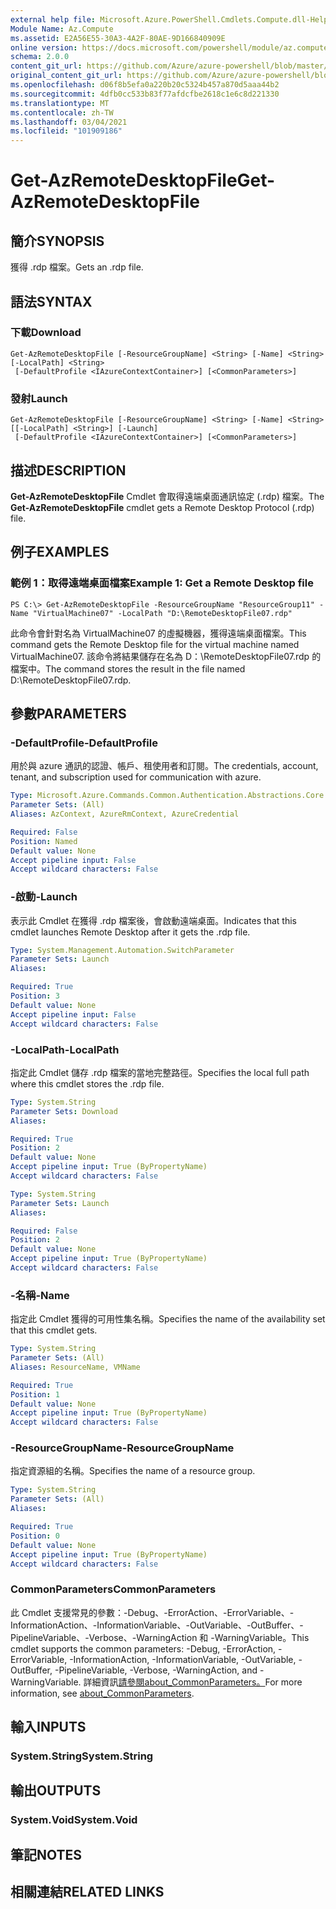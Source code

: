 ```yaml
---
external help file: Microsoft.Azure.PowerShell.Cmdlets.Compute.dll-Help.xml
Module Name: Az.Compute
ms.assetid: E2A56E55-30A3-4A2F-80AE-9D166840909E
online version: https://docs.microsoft.com/powershell/module/az.compute/get-azremotedesktopfile
schema: 2.0.0
content_git_url: https://github.com/Azure/azure-powershell/blob/master/src/Compute/Compute/help/Get-AzRemoteDesktopFile.md
original_content_git_url: https://github.com/Azure/azure-powershell/blob/master/src/Compute/Compute/help/Get-AzRemoteDesktopFile.md
ms.openlocfilehash: d06f8b5efa0a220b20c5324b457a870d5aaa44b2
ms.sourcegitcommit: 4dfb0cc533b83f77afdcfbe2618c1e6c8d221330
ms.translationtype: MT
ms.contentlocale: zh-TW
ms.lasthandoff: 03/04/2021
ms.locfileid: "101909186"
---
```

# <span data-ttu-id="5e0e0-101">Get-AzRemoteDesktopFile</span><span class="sxs-lookup"><span data-stu-id="5e0e0-101">Get-AzRemoteDesktopFile</span></span>

## <span data-ttu-id="5e0e0-102">簡介</span><span class="sxs-lookup"><span data-stu-id="5e0e0-102">SYNOPSIS</span></span>
<span data-ttu-id="5e0e0-103">獲得 .rdp 檔案。</span><span class="sxs-lookup"><span data-stu-id="5e0e0-103">Gets an .rdp file.</span></span>

## <span data-ttu-id="5e0e0-104">語法</span><span class="sxs-lookup"><span data-stu-id="5e0e0-104">SYNTAX</span></span>

### <span data-ttu-id="5e0e0-105">下載</span><span class="sxs-lookup"><span data-stu-id="5e0e0-105">Download</span></span>
```
Get-AzRemoteDesktopFile [-ResourceGroupName] <String> [-Name] <String> [-LocalPath] <String>
 [-DefaultProfile <IAzureContextContainer>] [<CommonParameters>]
```

### <span data-ttu-id="5e0e0-106">發射</span><span class="sxs-lookup"><span data-stu-id="5e0e0-106">Launch</span></span>
```
Get-AzRemoteDesktopFile [-ResourceGroupName] <String> [-Name] <String> [[-LocalPath] <String>] [-Launch]
 [-DefaultProfile <IAzureContextContainer>] [<CommonParameters>]
```

## <span data-ttu-id="5e0e0-107">描述</span><span class="sxs-lookup"><span data-stu-id="5e0e0-107">DESCRIPTION</span></span>
<span data-ttu-id="5e0e0-108">**Get-AzRemoteDesktopFile** Cmdlet 會取得遠端桌面通訊協定 (.rdp) 檔案。</span><span class="sxs-lookup"><span data-stu-id="5e0e0-108">The **Get-AzRemoteDesktopFile** cmdlet gets a Remote Desktop Protocol (.rdp) file.</span></span>

## <span data-ttu-id="5e0e0-109">例子</span><span class="sxs-lookup"><span data-stu-id="5e0e0-109">EXAMPLES</span></span>

### <span data-ttu-id="5e0e0-110">範例 1：取得遠端桌面檔案</span><span class="sxs-lookup"><span data-stu-id="5e0e0-110">Example 1: Get a Remote Desktop file</span></span>
```
PS C:\> Get-AzRemoteDesktopFile -ResourceGroupName "ResourceGroup11" -Name "VirtualMachine07" -LocalPath "D:\RemoteDesktopFile07.rdp"
```

<span data-ttu-id="5e0e0-111">此命令會針對名為 VirtualMachine07 的虛擬機器，獲得遠端桌面檔案。</span><span class="sxs-lookup"><span data-stu-id="5e0e0-111">This command gets the Remote Desktop file for the virtual machine named VirtualMachine07.</span></span>
<span data-ttu-id="5e0e0-112">該命令將結果儲存在名為 D：\RemoteDesktopFile07.rdp 的檔案中。</span><span class="sxs-lookup"><span data-stu-id="5e0e0-112">The command stores the result in the file named D:\RemoteDesktopFile07.rdp.</span></span>

## <span data-ttu-id="5e0e0-113">參數</span><span class="sxs-lookup"><span data-stu-id="5e0e0-113">PARAMETERS</span></span>

### <span data-ttu-id="5e0e0-114">-DefaultProfile</span><span class="sxs-lookup"><span data-stu-id="5e0e0-114">-DefaultProfile</span></span>
<span data-ttu-id="5e0e0-115">用於與 azure 通訊的認證、帳戶、租使用者和訂閱。</span><span class="sxs-lookup"><span data-stu-id="5e0e0-115">The credentials, account, tenant, and subscription used for communication with azure.</span></span>

```yaml
Type: Microsoft.Azure.Commands.Common.Authentication.Abstractions.Core.IAzureContextContainer
Parameter Sets: (All)
Aliases: AzContext, AzureRmContext, AzureCredential

Required: False
Position: Named
Default value: None
Accept pipeline input: False
Accept wildcard characters: False
```

### <span data-ttu-id="5e0e0-116">-啟動</span><span class="sxs-lookup"><span data-stu-id="5e0e0-116">-Launch</span></span>
<span data-ttu-id="5e0e0-117">表示此 Cmdlet 在獲得 .rdp 檔案後，會啟動遠端桌面。</span><span class="sxs-lookup"><span data-stu-id="5e0e0-117">Indicates that this cmdlet launches Remote Desktop after it gets the .rdp file.</span></span>

```yaml
Type: System.Management.Automation.SwitchParameter
Parameter Sets: Launch
Aliases:

Required: True
Position: 3
Default value: None
Accept pipeline input: False
Accept wildcard characters: False
```

### <span data-ttu-id="5e0e0-118">-LocalPath</span><span class="sxs-lookup"><span data-stu-id="5e0e0-118">-LocalPath</span></span>
<span data-ttu-id="5e0e0-119">指定此 Cmdlet 儲存 .rdp 檔案的當地完整路徑。</span><span class="sxs-lookup"><span data-stu-id="5e0e0-119">Specifies the local full path where this cmdlet stores the .rdp file.</span></span>

```yaml
Type: System.String
Parameter Sets: Download
Aliases:

Required: True
Position: 2
Default value: None
Accept pipeline input: True (ByPropertyName)
Accept wildcard characters: False
```

```yaml
Type: System.String
Parameter Sets: Launch
Aliases:

Required: False
Position: 2
Default value: None
Accept pipeline input: True (ByPropertyName)
Accept wildcard characters: False
```

### <span data-ttu-id="5e0e0-120">-名稱</span><span class="sxs-lookup"><span data-stu-id="5e0e0-120">-Name</span></span>
<span data-ttu-id="5e0e0-121">指定此 Cmdlet 獲得的可用性集名稱。</span><span class="sxs-lookup"><span data-stu-id="5e0e0-121">Specifies the name of the availability set that this cmdlet gets.</span></span>

```yaml
Type: System.String
Parameter Sets: (All)
Aliases: ResourceName, VMName

Required: True
Position: 1
Default value: None
Accept pipeline input: True (ByPropertyName)
Accept wildcard characters: False
```

### <span data-ttu-id="5e0e0-122">-ResourceGroupName</span><span class="sxs-lookup"><span data-stu-id="5e0e0-122">-ResourceGroupName</span></span>
<span data-ttu-id="5e0e0-123">指定資源組的名稱。</span><span class="sxs-lookup"><span data-stu-id="5e0e0-123">Specifies the name of a resource group.</span></span>

```yaml
Type: System.String
Parameter Sets: (All)
Aliases:

Required: True
Position: 0
Default value: None
Accept pipeline input: True (ByPropertyName)
Accept wildcard characters: False
```

### <span data-ttu-id="5e0e0-124">CommonParameters</span><span class="sxs-lookup"><span data-stu-id="5e0e0-124">CommonParameters</span></span>
<span data-ttu-id="5e0e0-125">此 Cmdlet 支援常見的參數：-Debug、-ErrorAction、-ErrorVariable、-InformationAction、-InformationVariable、-OutVariable、-OutBuffer、-PipelineVariable、-Verbose、-WarningAction 和 -WarningVariable。</span><span class="sxs-lookup"><span data-stu-id="5e0e0-125">This cmdlet supports the common parameters: -Debug, -ErrorAction, -ErrorVariable, -InformationAction, -InformationVariable, -OutVariable, -OutBuffer, -PipelineVariable, -Verbose, -WarningAction, and -WarningVariable.</span></span> <span data-ttu-id="5e0e0-126">詳細資訊[請參閱about_CommonParameters。](http://go.microsoft.com/fwlink/?LinkID=113216)</span><span class="sxs-lookup"><span data-stu-id="5e0e0-126">For more information, see [about_CommonParameters](http://go.microsoft.com/fwlink/?LinkID=113216).</span></span>

## <span data-ttu-id="5e0e0-127">輸入</span><span class="sxs-lookup"><span data-stu-id="5e0e0-127">INPUTS</span></span>

### <span data-ttu-id="5e0e0-128">System.String</span><span class="sxs-lookup"><span data-stu-id="5e0e0-128">System.String</span></span>

## <span data-ttu-id="5e0e0-129">輸出</span><span class="sxs-lookup"><span data-stu-id="5e0e0-129">OUTPUTS</span></span>

### <span data-ttu-id="5e0e0-130">System.Void</span><span class="sxs-lookup"><span data-stu-id="5e0e0-130">System.Void</span></span>

## <span data-ttu-id="5e0e0-131">筆記</span><span class="sxs-lookup"><span data-stu-id="5e0e0-131">NOTES</span></span>

## <span data-ttu-id="5e0e0-132">相關連結</span><span class="sxs-lookup"><span data-stu-id="5e0e0-132">RELATED LINKS</span></span>
